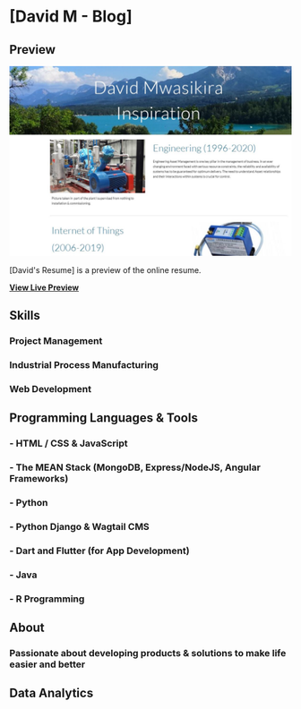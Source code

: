 # [David M - Blog]


## Preview

![Site Preview](./site_page.jpg "title")

[David's Resume] is a preview of the online resume.

**[View Live Preview](https://sites.google.com/view/david-mwasikira/david-resume)**

## Skills

### Project Management 
### Industrial Process Manufacturing
### Web Development




## Programming Languages & Tools

### - HTML / CSS & JavaScript
### - The MEAN Stack (MongoDB, Express/NodeJS, Angular Frameworks)
### - Python
### - Python Django & Wagtail CMS
### - Dart and Flutter (for App Development)
### - Java
### - R Programming




## About

### Passionate about developing products & solutions to make life easier and better



## Data Analytics


